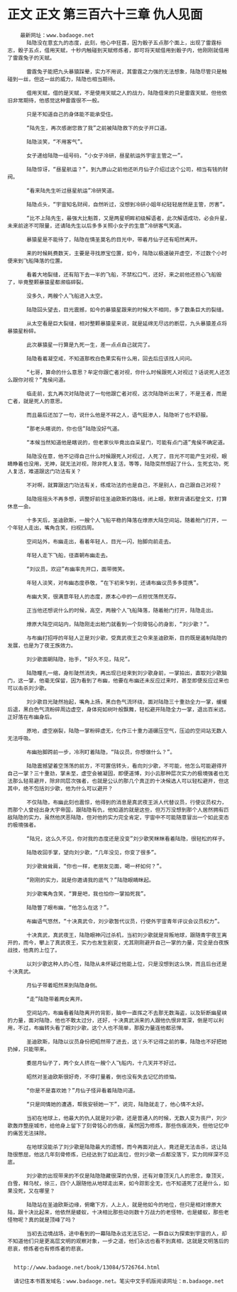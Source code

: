 # 正文 正文 第三百六十三章 仇人见面
        最新网址：www.badaoge.net
          陆隐没在意玄九的态度，此刻，他心中狂喜，因为骰子五点那个面上，出现了雷霆标志，骰子五点，借用天赋，十秒内触碰到天赋修炼者，即可将天赋借用到骰子内，他刚刚就借用了雷霆兔子的天赋。
      
          雷霆兔子能把九头暴猿踩晕，实力不用说，其雷霆之力强的无法想象，陆隐尽管只是触碰到一丝，但这一丝的威力，陆隐也相当期待。
      
          借用天赋，借的是天赋，不是使用天赋之人的战力，陆隐借来的只是雷霆天赋，但他依旧非常期待，他感觉这种雷霆很不一般。
      
          只是不知道自己的身体能不能承受住。
      
          “陆先生，再次感谢您救了我”之前被陆隐救下的女子开口道。
      
          陆隐淡笑，“不用客气”。
      
          女子递给陆隐一组号码，“小女子冷研，昼星航运外宇宙主管之一”。
      
          陆隐惊讶，“昼星航运？”，到九原山之前他还听月仙子介绍过这个公司，相当有钱的财阀。
      
          “看来陆先生听过昼星航运”冷研笑道。
      
          陆隐点头，“宇宙知名财阀，自然听过，没想到冷研小姐年纪轻轻居然是主管，厉害”。
      
          “比不上陆先生，最强大比魁首，又是两星明眸初级解语者，此次解语成功，必会升星，未来前途不可限量，还请陆先生以后多多关照小女子的生意”冷研客气笑道。
      
          暴猿星是不能待了，陆隐在情圣莫名的目光中，带着月仙子还有昭然离开。
      
          来的时候耗费数天，主要是寻找原宝位置，如今，陆隐以极速破开虚空，不过数个小时便来到飞船降落的位置。
      
          看着大地裂缝，还有陷下去一半的飞船，不禁松口气，还好，来之前他还担心飞船毁了，毕竟整颗暴猿星都濒临碎裂。
      
          没多久，两艘个人飞船进入太空。
      
          陆隐回头望去，目光震撼，如今的暴猿星跟来的时候大不相同，多了数条巨大的裂缝。
      
          从太空看是巨大裂缝，相对整颗暴猿星来说，就是延绵无尽远的断层，九头暴猿差点将暴猿星粉碎。
      
          此次暴猿星一行算是九死一生，差一点点自己就完了。
      
          陆隐看着凝空戒，不知道那枚白色果实有什么用，回去后应该找人问问。
      
          “七哥，算命的什么意思？牟定你跟亡者对视，你什么时候跟死人对视过？话说死人还怎么跟你对视？”鬼侯问道。
      
          临走前，玄九再次对陆隐说了一句他跟亡者对视，这次陆隐听出来了，不是王者，而是亡者，就是死人的意思。
      
          而且最后还加了一句，说什么他是不祥之人，语气挺渗人，陆隐听了也不舒服。
      
          “那老头瞎说的，你也信”陆隐没好气道。
      
          “本候当然知道他是瞎说的，但老家伙毕竟出自采星门，可能有点门道”鬼侯不确定道。
      
          陆隐没在意，他不记得自己什么时候跟死人对视过，人死了，目光不可能产生对视，眼睛睁着也没用，无神，就无法对视，除非死人复活，等等，陆隐突然想起了什么，生死玄功，死人复活，难道跟这门功法有关？
      
          不对啊，就算跟这门功法有关，练成功法的也是自己，不是别人，自己跟自己对视？
      
          陆隐摇摇头不再多想，调整好前往圣迪欧斯的路线，闭上眼，默默背诵石壁全文，打算休息一会。
      
          十多天后，圣迪欧斯，一艘个人飞船平稳的降落在燎原大陆空间站，随着舱门打开，一个年轻人走出，嘴角含笑，扫视四周。
      
          空间站外，布幽走出，看着年轻人，目光一闪，抬脚向前走去。
      
          年轻人走下飞船，径直朝布幽走去。
      
          “刘议员，欢迎”布幽率先开口，面带微笑。
      
          年轻人淡笑，对布幽态度恭敬，“在下初来乍到，还请布幽议员多多提携”。
      
          布幽大笑，很满意年轻人的态度，原本心中的一点担忧荡然无存。
      
          正当他还想说什么的时候，高空，两艘个人飞船降落，随着舱门打开，陆隐走出。
      
          燎原大陆空间站内，陆隐刚走出舱门就看到一个刻骨铭心的身影，“刘少歌？”。
      
          与布幽打招呼的年轻人正是刘少歌，受真武夜王之令来圣迪欧斯，目的既是遏制陆隐的发展，也是为了夜王族效力。
      
          刘少歌面朝陆隐，抬手，“好久不见，陆兄”。
      
          陆隐瞳孔一缩，身形陡然消失，再出现已经来到刘少歌身前，一掌拍出，直取刘少歌脑门，这一掌，他毫无保留，因为看到了布幽，他要在布幽还未反应过来时，甚至即便反应过来也可以击杀刘少歌。
      
          刘少歌目光陡然抬起，嘴角上扬，黑白色气流环绕，面对陆隐三十重劲全力一掌，缓缓后退，黑白色气流粉碎周边虚空，身体宛如树叶般飘舞，轻松避开陆隐全力一掌，退出百米远，正好落在布幽身后。
      
          原地，虚空崩裂，陆隐一掌粉碎虚无，化作三十重力道碾压空气，压迫的空间站无数人无法呼吸。
      
          布幽抬脚跨前一步，冷冽盯着陆隐，“陆议员，你想做什么？”。
      
          陆隐震撼望着空荡荡的前方，不可置信转头，看向刘少歌，不可能，他怎么可能避得开自己一掌？三十重劲，掌未至，虚空会被凝固，即便道博，刘小云那种层次实力的极境强者也无法那么轻易避开，除非同层次强者，也就是公认的那几个真正的十决候选人可以轻松避开，但这其中，绝不包括刘少歌，他为什么可以避开？
      
          不仅陆隐，布幽此刻也震惊，他得到的消息是真武夜王派人代替议员，行使议员权力，而那个人曾经出身大宇帝国，跟陆隐有仇，他知道的就是这些，但万万没想到那个人居然拥有匹敌陆隐的实力，虽然他厌恶陆隐，但对他的实力完全肯定，宇宙中不可能随意冒出一个如此变态的极境强者。
      
          “陆兄，这么久不见，你对我的态度还是没变”刘少歌笑眯眯看着陆隐，很轻松的样子。
      
          陆隐收回手掌，望向刘少歌，“几年没见，你变了很多”。
      
          刘少歌耸耸肩，“你也一样，老朋友见面，喝一杯如何？”。
      
          “刚刚的实力，就是你邀请我的底气？”陆隐眼睛眯起。
      
          刘少歌嘴角含笑，“算是吧，我也怕你一掌拍死我”。
      
          陆隐瞥了眼布幽，“他怎么在这？”。
      
          布幽语气悠然，“十决真武令，刘少歌暂代议员，行使外宇宙青年评议会议员权力”。
      
          十决真武，真武夜王，陆隐眼神闪过杀机，当初刘少歌就是背叛地球，跟随青宇夜王离开的，而今，攀上了真武夜王，实力也发生剧变，尤其刚刚避开自己一掌的力量，完全是白夜族战技，他真的上位了。
      
          以刘少歌这种人的心性，陆隐从未怀疑过他能上位，只是没想到这么快，而且后台还是十决真武。
      
          月仙子带着昭然来到陆隐身侧。
      
          “走”陆隐带着两女离开。
      
          空间站内，布幽看着陆隐离开的背影，脑中一直挥之不去那无数海盗，以及斩断幽星峡的力量，面对陆隐，他也不敢太过分，还好，十决真武派来的人跟他仇恨非常深，倒是可以利用，不过，布幽转头看了眼刘少歌，这个人也不简单，那股力量连他都忌惮。
      
          圣迪欧斯，陆隐以议员身份把昭然带了进去，这丫头不记得之前的事，陆隐也不好把她扔掉，只能带来。
      
          委屈月仙子了，两个女人挤在一艘个人飞船内，十几天并不好过。
      
          昭然对圣迪欧斯很好奇，不停打量着，倒也没有失去记忆的烦恼。
      
          “你是不是喜欢她？”月仙子怪异看着陆隐问道。
      
          “只是同情她的遭遇，帮我安顿她一下”，说完，陆隐就走了，他心情不太好。
      
          当初在地球上，他最大的仇人就是刘少歌，还是普通人的时候，无数人变为丧尸，刘少歌轰炸整座城市，给他身上留下了刻骨铭心的伤痕，虽然因为修炼，那些伤痕消失，但他记忆中的痛苦无法抹除。
      
          在地球没能杀了刘少歌是陆隐最大的遗憾，而今再面对此人，竟还是无法击杀，这让陆隐很憋屈，他这几年刻骨修炼，已经达到了如此高位，但刘少歌一点都没落下，实力同样深不见底。
      
          刘少歌的出现带来的不仅是陆隐隐藏很深的仇恨，还有对章顶天几人的思念，章顶天，白雪，释乌杖，徐三，四个人跟随他从地球走出来，如今踪影全无，也不知道死了还是什么，如果没死，又在哪里？
      
          陆隐站在圣迪欧斯边缘，俯瞰下方，人上人，就是他如今的地位，但只是相对燎原大陆，跟十决比起来，他依然是蝼蚁，十决相比那些动则数十万战力的老怪物，也是蝼蚁，那些老怪物呢？真的就是顶峰了吗？
      
          当初去边境战场，途中看到的一幕陆隐永远无法忘记，一群自以为探索到宇宙的人，却不知道他们只是更高层文明的观察对象，一步之遥，他们永远也看不到真相，这就是文明落后的悲哀，修炼者也有修炼者的悲哀。
      
      
      http://www.badaoge.net/book/13084/5726764.html
      
      请记住本书首发域名：www.badaoge.net。笔尖中文手机版阅读网址：m.badaoge.net